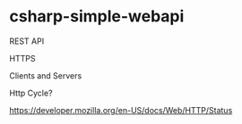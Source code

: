 # csharp-simple-webapi

REST API

HTTPS

Clients and Servers

Http Cycle?




https://developer.mozilla.org/en-US/docs/Web/HTTP/Status



